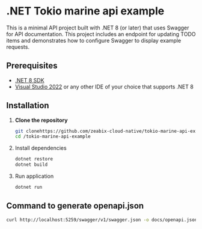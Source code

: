 # .NET Tokio marine api example

This is a minimal API project built with .NET 8 (or later) that uses Swagger for API documentation. This project includes an endpoint for updating TODO items and demonstrates how to configure Swagger to display example requests.

## Prerequisites

- [.NET 8 SDK](https://dotnet.microsoft.com/download/dotnet/8.0)
- [Visual Studio 2022](https://visualstudio.microsoft.com/vs/) or any other IDE of your choice that supports .NET 8

## Installation

1. **Clone the repository**

   ```sh
   git clonehttps://github.com/zeabix-cloud-native/tokio-marine-api-example.git
   cd /tokio-marine-api-example

   ```

2. Install dependencies

   ```sh
   dotnet restore
   dotnet build
   ```

3. Run application

   ```sh
   dotnet run
   
## Command to generate openapi.json
   ```sh
   curl http://localhost:5259/swagger/v1/swagger.json -o docs/openapi.json
   ```